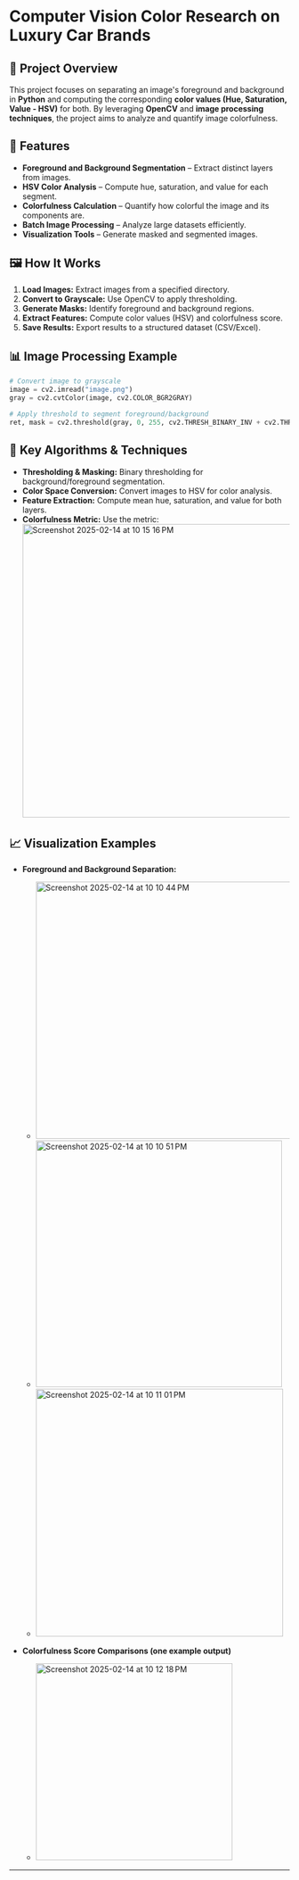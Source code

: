 # Computer Vision Color Research on Luxury Car Brands

## 📌 Project Overview
This project focuses on separating an image's foreground and background in **Python** and computing the corresponding **color values (Hue, Saturation, Value - HSV)** for both. By leveraging **OpenCV** and **image processing techniques**, the project aims to analyze and quantify image colorfulness.

## 🚀 Features
- **Foreground and Background Segmentation** – Extract distinct layers from images.
- **HSV Color Analysis** – Compute hue, saturation, and value for each segment.
- **Colorfulness Calculation** – Quantify how colorful the image and its components are.
- **Batch Image Processing** – Analyze large datasets efficiently.
- **Visualization Tools** – Generate masked and segmented images.


## 🖼️ How It Works
1. **Load Images:** Extract images from a specified directory.
2. **Convert to Grayscale:** Use OpenCV to apply thresholding.
3. **Generate Masks:** Identify foreground and background regions.
4. **Extract Features:** Compute color values (HSV) and colorfulness score.
5. **Save Results:** Export results to a structured dataset (CSV/Excel).

## 📊 Image Processing Example
```python
# Convert image to grayscale
image = cv2.imread("image.png")
gray = cv2.cvtColor(image, cv2.COLOR_BGR2GRAY)

# Apply threshold to segment foreground/background
ret, mask = cv2.threshold(gray, 0, 255, cv2.THRESH_BINARY_INV + cv2.THRESH_OTSU)
```

## 🎯 Key Algorithms & Techniques
- **Thresholding & Masking:** Binary thresholding for background/foreground segmentation.
- **Color Space Conversion:** Convert images to HSV for color analysis.
- **Feature Extraction:** Compute mean hue, saturation, and value for both layers.
- **Colorfulness Metric:** Use the metric:
  <img width="526" alt="Screenshot 2025-02-14 at 10 15 16 PM" src="https://github.com/user-attachments/assets/f2c0f261-dd5a-49c4-8e04-4a3eaf0523b2" />


## 📈 Visualization Examples
- **Foreground and Background Separation:**
  - <img width="461" alt="Screenshot 2025-02-14 at 10 10 44 PM" src="https://github.com/user-attachments/assets/152fbcb5-7d9e-49d2-9313-6ea983b3bdae" />

  - <img width="442" alt="Screenshot 2025-02-14 at 10 10 51 PM" src="https://github.com/user-attachments/assets/00c18fcd-9241-4add-838f-35b0003af261" />
  - <img width="444" alt="Screenshot 2025-02-14 at 10 11 01 PM" src="https://github.com/user-attachments/assets/33b1b84b-1faa-4852-947f-89cd56812253" />


- **Colorfulness Score Comparisons (one example output)**
  - <img width="353" alt="Screenshot 2025-02-14 at 10 12 18 PM" src="https://github.com/user-attachments/assets/91d87182-013f-482c-a0f9-fbc72055518c" />

---


